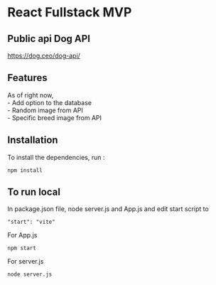 # React Fullstack MVP


## Public api Dog API

https://dog.ceo/dog-api/

## Features

As of right now, <br> - Add option to the database <br>
                 - Random image from API <br>
                 - Specific breed image from API

## Installation

To install the dependencies, run :

```
npm install
```


## To run local
In package.json file, node server.js and App.js and edit start script to
```
"start": "vite"
```
For App.js
```
npm start
```
For server.js
```
node server.js
```

